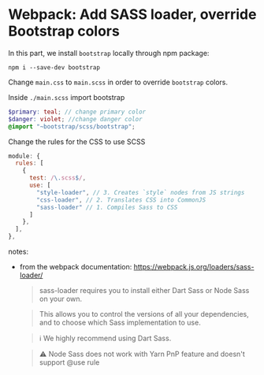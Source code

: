 # Webpack: Add SASS loader, override Bootstrap colors

In this part, we install `bootstrap` locally through npm package:

```npm
npm i --save-dev bootstrap
```

Change `main.css` to `main.scss` in order to override `bootstrap` colors.

Inside `./main.scss` import bootstrap

```scss
$primary: teal; // change primary color
$danger: violet; //change danger color
@import "~bootstrap/scss/bootstrap";
```

Change the rules for the CSS to use SCSS

```js
module: {
  rules: [
    {
      test: /\.scss$/,
      use: [
        "style-loader", // 3. Creates `style` nodes from JS strings
        "css-loader", // 2. Translates CSS into CommonJS
        "sass-loader" // 1. Compiles Sass to CSS
      ]
    },
  ],
},
```

notes:

- from the webpack documentation: https://webpack.js.org/loaders/sass-loader/

  > sass-loader requires you to install either Dart Sass or Node Sass on your own.

  > This allows you to control the versions of all your dependencies, and to choose which Sass
  > implementation to use.

  > ℹ️ We highly recommend using Dart Sass.

  > ⚠ Node Sass does not work with Yarn PnP feature and doesn't support @use rule
